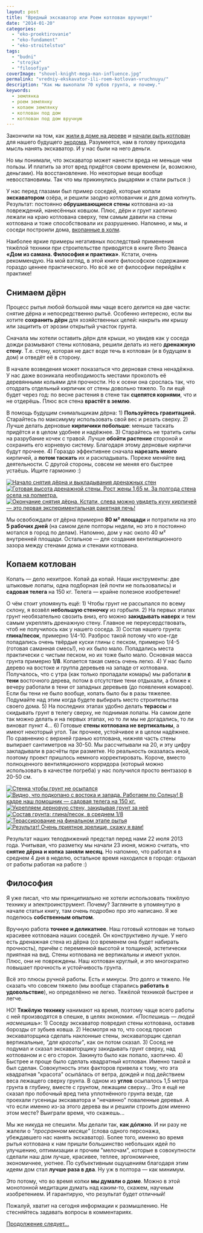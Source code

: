 ```yaml
---
layout: post
title: "Вредный экскаватор или Роем котлован вручную!"
date: "2014-01-20"
categories: 
  - "eko-proektirovanie"
  - "eko-fundament"
  - "eko-stroitelstvo"
tags: 
  - "budni"
  - "strojka"
  - "filosofiya"
coverImage: "shovel-knight-mega-man-influence.jpg"
permalink: "vredniy-ekskavator-ili-roem-kotlovan-vruchnuyu/"
description: "Как мы выкопали 70 кубов грунта, и почему."
keywords:
  - землянка
  - роем землянку
  - копаем землянку
  - котлован под дом
  - котлован под дом вручную
---
```


Закончили на том, как [жили в доме на дереве](/pro-jizn-na-dereve) и [начали рыть котлован]( /proekt-razmetka-i-nachalo-rytia) для нашего будущего [экодома](/dom-za-100-tysyach-rubley). Разумеется, нам в голову приходила мысль нанять экскаватор. И у нас были на него деньги.

Но мы понимали, что экскаватор может нанести вреда не меньше чем пользы. И платить за этот вред придётся своим временем (и, возможно, деньгами). На восстановление. Но некоторые вещи вообще невосстановимы. Так что мы прикинулись рыцарями и стали рыться :)

<!-- READMORE -->

У нас перед глазами был пример соседей, которые копали **экскаватором** озёра, и решили заодно котлованчик и для дома копнуть. Результат: постоянно **обрушивающиеся стены** котлована из-за повреждений, нанесённых ковшом. Плюс, дёрн и грунт хаотично лежали на краю котлована сверху, тем самым давили на стены котлована и тоже способствовали их разрушению. Напомню, и мы, и соседи построили дома, [вкопанные в холм](/zachem-ya-zakopal-svoy-dom).

Наиболее яркие примеры негативных последствий применения тяжёлой техники при строительстве приводятся в книге Янто Эванса **«Дом из самана. Философия и практика»**. Кстати, очень рекоммендую. На мой взгляд, в этой книге философское содержание гораздо ценнее практического. Но всё же от философии перейдём к практике!

## Снимаем дёрн

Процесс рытья любой большой ямы чаще всего делится на две части: снятие дёрна и непосредственно рытьё. Особенно интересно, если вы хотите **сохранить дёрн** для хозяйственных целей: накрыть им крышу или защитить от эрозии открытый участок грунта.

Сначала мы хотели оставить дёрн для крыши, но увидев как у соседа дожди размывают стены котлована, решили делать из него **дренажную стену**. Т.е. стену, которая не даст воде течь в котлован (и в будущем в дом) и отведёт её в сторону.

В начале возведения может показаться что дерновая стена ненадёжна. У нас даже возникала необходимость местами проколоть её деревянными кольями для прочности. Но к осени она срослась так, что отодрать отдельный кирпичик от стены довольно тяжело. То ли ещё будет через год: по весне растения в стене так **сцепятся корнями**, что и не отдерёшь. Плюс вся стена **врастёт в землю**.

В помощь будущим снимальщикам дёрна: 1) **Пользуйтесь гравитацией.** Старайтесь по максимуму использовать свой вес и резать сверху. 2) Лучше делать дерновые **кирпичики побольше**: меньше таскать придётся и в целом удобнее и надёжнее. 3) Старайтесь не тратить силы на разрубание кочек с травой. Лучше **обойти растение** стороной и сохранить его корневую систему. Благодаря этому дерновые кирпичи будут прочнее. 4) Гораздо эффективнее сначала **нарезать много** кирпичей, а **потом таскать** их и раскладывать. Пореже меняйте вид деятельности. С другой стороны, совсем не меняя его быстрее устаёшь. Ищите гармонию :)

[![](images/IMG_20130625_201329.jpg "Начало снятия дёрна и выкладывания дренажных стен")](/wp-content/uploads/2014/01/IMG_20130625_201329.jpg "Начало снятия дёрна и выкладывания дренажных стен")[![](images/IMG_20130701_191356.jpg "Готовая высота дренажной стены. Рост жены 1,65 м. За полгода стена осела на полметра.")](/wp-content/uploads/2014/01/IMG_20130701_191356.jpg "Готовая высота дренажной стены. Рост жены 1,65 м. За полгода стена осела на полметра.")[![](images/IMG_20130703_123055.jpg "Окончание снятия дёрна. Кстати, слева можно увидеть кучу кирпичей — это первая экспериментальная ракетная печь!")](/wp-content/uploads/2014/01/IMG_20130703_123055.jpg "Окончание снятия дёрна. Кстати, слева можно увидеть кучу кирпичей — это первая экспериментальная ракетная печь!")

Мы освобождали от дёрна примерно **80 м² площади** и потратили на это **5 рабочих дней** (на самом деле полторы недели, но это я постоянно мотался в город по делам). Напомню, дом у нас около 40 м² внутренней площади. Остальное — для создания вентиляционного зазора между стенами дома и стенами котлована.

## Копаем котлован

Копать — дело нехитрое. Копай да копай. Наши инструменты: две штыковые лопаты, одна подборная (ей почти не пользовались) и **садовая телега** на 150 кг. Телега — крайне полезное изобретение!

О чём стоит упомянуть ещё: 1) Чтобы грунт не рассыпался по всему склону, я возвёл **небольшую стеночку** из горбыля. 2) На первых этапах грунт необязательно свозить вниз, его можно **закидывать наверх** и тем самым укреплять дренажную стену. Главное не переусердствовать, чтоб не получилось как у нашего соседа. 3) Состав нашего грунта: **глина/песок**, примерно 1/4-10. Разброс такой потому что кое-где попадались очень твёрдые куски глины с песком, примерно 1/4-5 (готовая саманная смесь!), но их было мало. Попадались места практически с чистым песком, но их тоже было мало. Основная масса грунта примерно **1/8**. Копается такая смесь очень легко. 4) У нас было дерево на востоке и группа деревьев на западе от котлована. Получалось, что с утра (как только пропадали комары) мы работали **в тени** восточного дерева, потом в отсутствие тени отдыхали, а ближе к вечеру работали в тени от западных деревьев (до появления комаров). Если бы тени не было вообще, копать было бы в разы тяжелее. Подумайте над этим когда будете выбирать место строительства своего дома. 5) На последних этапах удобно делать **терассы** и скидывать грунт в телегу сверху, не поднимая лопаты. На самом деле так можно делать и на первых этапах, но то ли мы не догадались, то ли виноват пункт 4... 6) Готовые **стены котлована не вертикальны**, а имеют некоторый угол. Так прочнее, устойчивее и в целом надёжнее. По сравнению с верхней гранью котлована, нижняя часть стены выпирает сантиметров на 30-50. Мы рассчитывали на 20, и эту цифру закладывали в расчёты при разметке. Но реальность оказалась иной, поэтому проект пришлось немного корректировать. Короче, вместо полноценного вентиляционного корридора (который можно использовать в качестве погреба) у нас получился просто вентзазор в 20-50 см.

[![](images/IMG_20130709_203718.jpg "Стенка чтобы грунт не осыпался")](/wp-content/uploads/2014/01/IMG_20130709_203718.jpg "Стенка чтобы грунт не осыпался")[![](images/IMG_20130709_203811.jpg "Видно, что подкопано с востока и запада. Работаем по Солнцу! В кадре наш помощник — садовая телега на 150 кг.")](/wp-content/uploads/2014/01/IMG_20130709_203811.jpg "Видно, что подкопано с востока и запада. Работаем по Солнцу! В кадре наш помощник — садовая телега на 150 кг.")[![](images/IMG_20130704_203025.jpg "Укрепляем дерновую стену, закидывая грунт за неё")](/wp-content/uploads/2014/01/IMG_20130704_203025.jpg "Укрепляем дерновую стену, закидывая грунт за неё")[![](images/IMG_20130717_212019.jpg "Состав грунта: глина/песок, в среднем 1/8")](/wp-content/uploads/2014/01/IMG_20130717_212019.jpg "Состав грунта: глина/песок, в среднем 1/8")[![](images/IMG_20130718_195835.jpg "Терассирование на финальном этапе рытья")](/wp-content/uploads/2014/01/IMG_20130718_195835.jpg "Терассирование на финальном этапе рытья")[![](images/IMG_20130722_1855471.jpg "Результат! Очень приятное зрелище, скажу я вам!")](/wp-content/uploads/2014/01/IMG_20130722_1855471.jpg "Результат! Очень приятное зрелище, скажу я вам!")

Результат наших телодвижений предстал перед нами 22 июля 2013 года. Учитывая, что разметку мы начали 23 июня, можно считать, что **снятие дёрна и копка заняли** **месяц**. Но напомню, что работал я в среднем 4 дня в неделю, остальное время находился в городе: отдыхал от работы работая на работе :)

## Философия

Я уже писал, что мы принципиально не хотели использовать тяжёлую технику и электроинструмент. Почему? Загляните в упомянутую в начале статьи книгу, там очень подробно про это написано. Я же поделюсь **собственным опытом**.

Вручную работа **точнее и деликатнее**. Наш готовый котлован не только красивее котлована наших соседей. Он конструктивно лучше. У него есть дренажная стена из дёрна (со временем она будет набирать прочность), причём с переменной высотой и толщиной, эстетически приятная на вид. Стены котлована не вертикальны и имеют уклон. Плюс, они не повреждены. Наш котлован круглый, и это многократно повышает прочность и устойчивость грунта.

Всё это плюсы ручной работы. Есть и минусы. Это долго и тяжело. Не сказать что совсем тяжело (мы вообще старались **работать в удовольствие**), но определённо не легко. Тяжёлой техникой быстрее и легче.

НО! **Тяжёлую технику** нанимают на время, поэтому чаще всего работы с ней производятся в спешке, в целях экономии. _«Поспешишь — людей насмешишь»_: 1) Соседу экскаватор повредил стены котлована, оставив борозды от зубьев ковша. 2) Несмотря на то, что сосед просил экскаваторщика сделать наклонные стены, экскаваторщик сделал вертикальные, _"для красоты"_, как он потом сказал. 3) Сосед не подумал и сказал экскаваторщику закидывать грунт сверху, над котлованом и с его сторон. Закинуто было как попало, хаотично. 4) Быстрее и проще было сделать квадратный котлован. Именно такой и был сделан. Совокупность этих факторов привела к тому, что эта квадратная "красота" осыпáлась от ветра, дождей и под действием веса лежащего сверху грунта. В одном из **углов** осыпалось 1,5 метра грунта в глубину, вместе с грунтом, лежащим сверху... Это я ещё не сказал про побочный вред типа уплотнённого грунта везде, где проехали гусеницы экскаватора и "нечаянно" поваленные деревья. А что если именно из-за этого дерева вы и решили строить дом именно этом месте? Выиграли время, что скажешь...

Мы же никуда не спешили. Мы делали так, **как дóлжно**. И ни разу не жалели о _"просранном месяце"_ (слова одного персонажа, убеждавшего нас нанять экскаватор). Более того, именно во время рытья котлована к нам пришли большинство небольших идей по улучшению, оптимизации и прочим "мелочам", которые в совокупности сделали наш дом лучше, красивее, теплее, эргономичнее, экономичнее, уютнее. По субъективным ощущениям благодаря этим идеям дом стал **лучше раза в два**. Ну уж в полтора — как минимум.

Это потому, что во время копки **мы думали о доме**. Можно в этой монотонной медитации думать над каким-то, скажем, научным изобретением. И гарантирую, что результат будет отличный!

Пожалуй, хватит на сегодня информации к размышлению. Не стесняйтесь задавать вопросы в комментариях.

[Продолжение следует...](/fundament-dlya-ekodoma-1)
